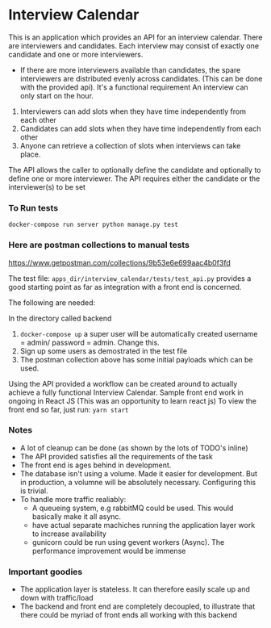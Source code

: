 # Interview Calendar

This is an application which provides an API for an interview calendar.
There are interviewers and candidates. Each interview may consist of exactly one candidate and one or more interviewers.
* If there are more interviewers available than candidates, the spare interviewers are distributed evenly across candidates. (This can be done with the provided api). It's a functional requirement
An interview can only start on the hour.
1. Interviewers can add slots when they have time independently from each other
2. Candidates can add slots when they have time independently from each other
3. Anyone can retrieve a collection of slots when interviews can take place. 

The API
allows the caller to optionally define the candidate and optionally to define one or more interviewer. The API requires either the candidate or the interviewer(s) to be set

### To Run tests
```docker-compose run server python manage.py test```

### Here are postman collections to manual tests
https://www.getpostman.com/collections/9b53e6e699aac4b0f3fd

The test file:
```apps_dir/interview_calendar/tests/test_api.py```
provides a good starting point as far as integration with a front end is concerned.

The following are needed:

In the directory called backend
1. ```docker-compose up``` a super user will be automatically created username = admin/ password = admin. Change this.
2. Sign up some users as demostrated in the test file
3. The postman collection above has some initial payloads which can be used.

Using the API provided a workflow can be created around to actually achieve a fully functional Interview Calendar.
Sample front end work in ongoing in React JS (This was an opportunity to learn react js)
 To view the front end so far, just run: ```yarn start```
 
### Notes
- A lot of cleanup can be done (as shown by the lots of TODO's inline)
- The API provided satisfies all the requirements of the task
- The front end is ages behind in development.
- The database isn't using a volume. Made it easier for development. But in production, a volumne will be absolutely necessary. Configuring this is trivial.
- To handle more traffic realiably:
	- A queueing system, e.g rabbitMQ could be used. This would basically make it all async.
	- have actual separate machiches running the application layer work to increase availability
	- gunicorn could be run using gevent workers (Async). The performance improvement would be immense


### Important goodies
- The application layer is stateless. It can therefore easily scale up and down with traffic/load
- The backend and front end are completely decoupled, to illustrate that there could be myriad of front ends all working with this backend
